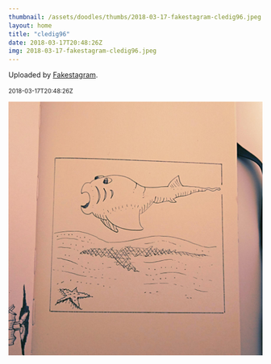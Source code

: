 ```yaml
---
thumbnail: /assets/doodles/thumbs/2018-03-17-fakestagram-cledig96.jpeg
layout: home
title: "cledig96"
date: 2018-03-17T20:48:26Z
img: 2018-03-17-fakestagram-cledig96.jpeg
---
```


Uploaded by [Fakestagram](https://github.com/opyate/fakestagram).

<small>2018-03-17T20:48:26Z</small>

![Uploaded by Fakestagram](/assets/doodles/original/2018-03-17-fakestagram-cledig96.jpeg)

